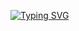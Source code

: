 <a href="https://git.io/typing-svg"><img src="https://readme-typing-svg.demolab.com?font=Fira+Code&duration=2000&pause=250&color=04F706&random=true&width=435&lines=French+Engineer;Based+in+Paris" alt="Typing SVG" /></a>
